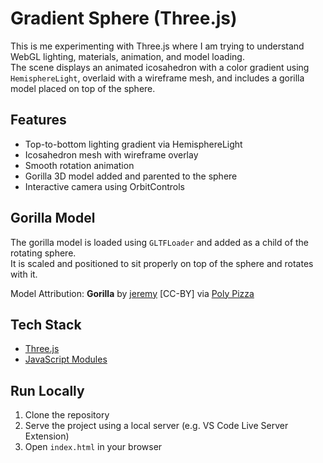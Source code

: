 # Gradient Sphere (Three.js)

This is me experimenting with Three.js where I am trying to understand WebGL lighting, materials, animation, and model loading.  
The scene displays an animated icosahedron with a color gradient using `HemisphereLight`, overlaid with a wireframe mesh, and includes a gorilla model placed on top of the sphere.

## Features

- Top-to-bottom lighting gradient via HemisphereLight
- Icosahedron mesh with wireframe overlay
- Smooth rotation animation
- Gorilla 3D model added and parented to the sphere
- Interactive camera using OrbitControls

## Gorilla Model

The gorilla model is loaded using `GLTFLoader` and added as a child of the rotating sphere.  
It is scaled and positioned to sit properly on top of the sphere and rotates with it.

Model Attribution: **Gorilla** by [jeremy](https://poly.pizza/u/jeremy) [CC-BY] via [Poly Pizza](https://poly.pizza/)

## Tech Stack

- [Three.js](https://threejs.org/)
- [JavaScript Modules](https://developer.mozilla.org/en-US/docs/Web/JavaScript/Guide/Modules)

## Run Locally

1. Clone the repository
2. Serve the project using a local server (e.g. VS Code Live Server Extension)
3. Open `index.html` in your browser
